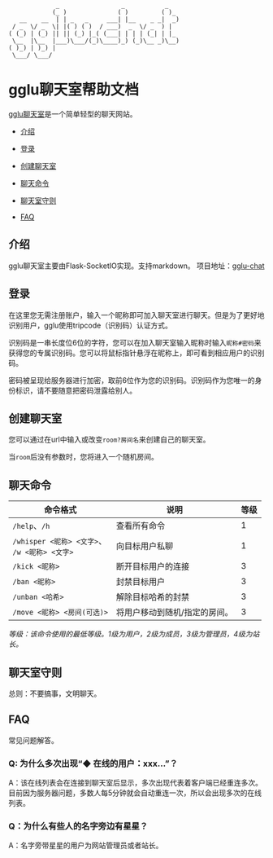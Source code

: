 ```text
             _                 _           _   
            (_ )              ( )         ( )_ 
   __    __  | | _   _     ___| |__    _ _|  _)
 / _  \/ _  \| |( ) ( )  / ___)  _  \/ _  ) |  
( (_) | (_) || || (_) |_( (___| | | | (_| | |_ 
 \__  |\__  |___)\___/(_)\____)_) (_)\__ _)\__)
( )_) | )_) |                                  
 \___/ \___/                                   
```

# gglu聊天室帮助文档

[gglu聊天室](https://chat.bujijam.ga/)是一个简单轻型的聊天网站。

- [介绍](https://bujijam.ga/docs/help-for-gglu#%E4%BB%8B%E7%BB%8D)

- [登录](https://bujijam.ga/docs/help-for-gglu#%E7%99%BB%E5%BD%95)

- [创建聊天室](https://bujijam.ga/docs/help-for-gglu#%E5%88%9B%E5%BB%BA%E8%81%8A%E5%A4%A9%E5%AE%A4)

- [聊天命令](https://bujijam.ga/docs/help-for-gglu#%E8%81%8A%E5%A4%A9%E5%91%BD%E4%BB%A4)

- [聊天室守则](https://bujijam.ga/docs/help-for-gglu#%E8%81%8A%E5%A4%A9%E5%AE%A4%E5%AE%88%E5%88%99)

- [FAQ](#FAQ)

## 介绍

gglu聊天室主要由Flask-SocketIO实现。支持markdown。
项目地址：[gglu-chat](https://github.com/gglu-chat/main)

## 登录

在这里您无需注册账户，输入一个昵称即可加入聊天室进行聊天。但是为了更好地识别用户，gglu使用tripcode（识别码）认证方式。

识别码是一串长度位6位的字符，您可以在加入聊天室输入昵称时输入`昵称#密码`来获得您的专属识别码。您可以将鼠标指针悬浮在昵称上，即可看到相应用户的识别码。

密码被呈现给服务器进行加密，取前6位作为您的识别码。识别码作为您唯一的身份标识，请不要随意把密码泄露给别人。

## 创建聊天室

您可以通过在url中输入或改变`room?房间名`来创建自己的聊天室。

当`room`后没有参数时，您将进入一个随机房间。

## 聊天命令

|命令格式|说明|等级|
|--------|----|----|
|`/help`、`/h`|查看所有命令|1|
|`/whisper <昵称> <文字>`、<br>`/w <昵称> <文字>`|向目标用户私聊|1|
|`/kick <昵称>`|断开目标用户的连接|3|
|`/ban <昵称>`|封禁目标用户|3|
|`/unban <哈希>`|解除目标哈希的封禁|3|
|`/move <昵称> <房间(可选)>`|将用户移动到随机/指定的房间。|3|

*等级：该命令使用的最低等级。1级为用户，2级为成员，3级为管理员，4级为站长。*

## 聊天室守则

总则：不要搞事，文明聊天。

## FAQ

常见问题解答。

### Q: 为什么多次出现“◆ 在线的用户：xxx...”？

A：该在线列表会在连接到聊天室后显示，多次出现代表着客户端已经重连多次。目前因为服务器问题，多数人每5分钟就会自动重连一次，所以会出现多次的在线列表。

### Q：为什么有些人的名字旁边有星星？

A：名字旁带星星的用户为网站管理员或者站长。

